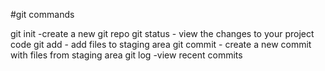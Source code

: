 #git commands

git init -create a new git repo
git status - view the changes to your project code
git add - add files to staging area
git commit - create a new commit with files from staging area
git log -view recent commits
